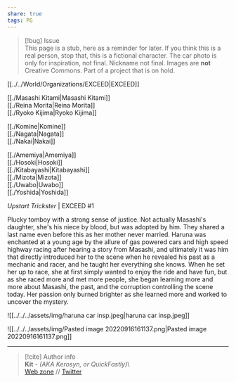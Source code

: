 ```yaml
---  
share: true  
tags: PG  
---  
```

> [!bug] Issue  
> This page is a stub, here as a reminder for later. If you think this is a real person, stop that, this is a fictional character. The car photo is only for inspiration, not final. Nickname not final. Images are **not** Creative Commons. Part of a project that is on hold.  
  
[[../../World/Organizations/EXCEED|EXCEED]]  
  
[[./Masashi Kitami|Masashi Kitami]]  
[[./Reina Morita|Reina Morita]]  
[[./Ryoko Kijima|Ryoko Kijima]]  
  
[[./Komine|Komine]]  
[[./Nagata|Nagata]]  
[[./Nakai|Nakai]]  
  
[[./Amemiya|Amemiya]]  
[[./Hosoki|Hosoki]]  
[[./Kitabayashi|Kitabayashi]]  
[[./Mizota|Mizota]]  
[[./Uwabo|Uwabo]]  
[[./Yoshida|Yoshida]]  
  
*Upstart Trickster* | EXCEED #1  
  
Plucky tomboy with a strong sense of justice. Not actually Masashi's daughter, she's his niece by blood, but was adopted by him. They shared a last name even before this as her mother never married. Haruna was enchanted at a young age by the allure of gas powered cars and high speed highway racing after hearing a story from Masashi, and ultimately it was him that directly introduced her to the scene when he revealed his past as a mechanic and racer, and he taught her everything she knows. When he set her up to race, she at first simply wanted to enjoy the ride and have fun, but as she raced more and met more people, she began learning more and more about Masashi, the past, and the corruption controlling the scene today. Her passion only burned brighter as she learned more and worked to uncover the mystery.  
  
![[../../../assets/img/haruna car insp.jpeg|haruna car insp.jpeg]]  
  
![[../../../assets/img/Pasted image 20220916161137.png|Pasted image 20220916161137.png]]  
  
-----  
> [!cite] Author info  
> **Kit** - *(AKA Kerosyn, or QuickFastly)*\  
> [Web zone](https://kitabe.link) // [Twitter](https://twitter.com/Kerosyn_)